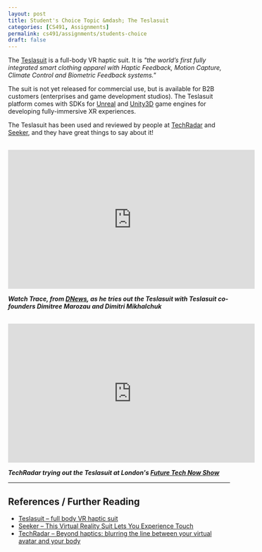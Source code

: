 ```yaml
---
layout: post
title: Student's Choice Topic &mdash; The Teslasuit 
categories: [CS491, Assignments]
permalink: cs491/assignments/students-choice
draft: false
---
```


The [Teslasuit](https://teslasuit.io/) is a full-body VR haptic suit. It is *"the world’s first fully integrated smart clothing apparel with Haptic Feedback, Motion Capture, Climate Control and Biometric Feedback systems."*

The suit is not yet released for commercial use, but is available for B2B customers (enterprises and game development studios). The Teslasuit platform comes with SDKs for [Unreal](https://www.unrealengine.com) and [Unity3D](https://unity3d.com) game engines for developing fully-immersive XR experiences.

The Teslasuit has been used and reviewed by people at [TechRadar](https://www.techradar.com/news/beyond-haptics-blurring-the-line-between-your-virtual-avatar-and-your-body) and [Seeker](https://www.youtube.com/watch?v=u9PjcgqKAfw), and they have great things to say about it!
 
 <br>
 
<iframe width="560" height="315" src="https://www.youtube.com/embed/u9PjcgqKAfw" frameborder="0" allow="accelerometer; autoplay; encrypted-media; gyroscope; picture-in-picture" allowfullscreen></iframe>

***Watch Trace, from [DNews](https://www.youtube.com/user/DNewsChannel), as he tries out the Teslasuit with Teslasuit co-founders Dimitree Marozau and Dimitri Mikhalchuk***

<br>

<iframe width="560" height="315" src="https://www.youtube.com/embed/fCsjUG6-F4I" frameborder="0" allow="accelerometer; autoplay; encrypted-media; gyroscope; picture-in-picture" allowfullscreen></iframe>

***TechRadar trying out the Teslasuit at London's [Future Tech Now Show](https://futuretechnow.co.uk/)***

---

## References / Further Reading

- [Teslasuit &ndash; full body VR haptic suit](https://teslasuit.io/)
- [Seeker &ndash; This Virtual Reality Suit Lets You Experience Touch](https://www.youtube.com/watch?v=u9PjcgqKAfw)
- [TechRadar &ndash; Beyond haptics&#58; blurring the line between your virtual avatar and your body](https://www.techradar.com/news/beyond-haptics-blurring-the-line-between-your-virtual-avatar-and-your-body)